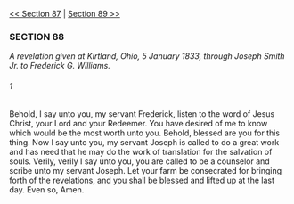 [<< Section 87](Section%2087.md)  |  [Section 89 >>](Section%2089.md)

### SECTION 88

*A revelation given at Kirtland, Ohio, 5 January 1833, through Joseph Smith Jr. to Frederick G. Williams.*

###### 1
Behold, I say unto you, my servant Frederick, listen to the word of Jesus Christ, your Lord and your Redeemer. You have desired of me to know which would be the most worth unto you. Behold, blessed are you for this thing. Now I say unto you, my servant Joseph is called to do a great work and has need that he may do the work of translation for the salvation of souls. Verily, verily I say unto you, you are called to be a counselor and scribe unto my servant Joseph. Let your farm be consecrated for bringing forth of the revelations, and you shall be blessed and lifted up at the last day. Even so, Amen.